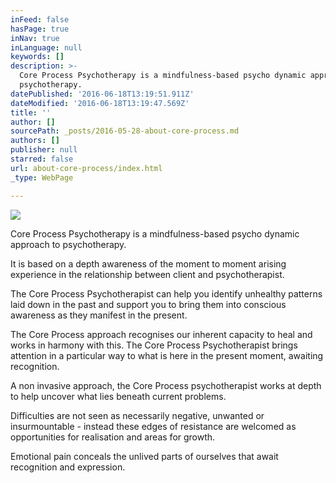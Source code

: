 ```yaml
---
inFeed: false
hasPage: true
inNav: true
inLanguage: null
keywords: []
description: >-
  Core Process Psychotherapy is a mindfulness-based psycho dynamic approach to
  psychotherapy.
datePublished: '2016-06-18T13:19:51.911Z'
dateModified: '2016-06-18T13:19:47.569Z'
title: ''
author: []
sourcePath: _posts/2016-05-28-about-core-process.md
authors: []
publisher: null
starred: false
url: about-core-process/index.html
_type: WebPage

---
```

![](https://the-grid-user-content.s3-us-west-2.amazonaws.com/6524ebed-e941-4bcf-a436-042093e23e43.jpg)

Core Process Psychotherapy is a mindfulness-based psycho dynamic approach to psychotherapy.

It is based on a depth awareness of the moment to moment arising experience in the relationship between client and psychotherapist. 

The Core Process Psychotherapist can help you identify unhealthy patterns laid down in the past and support you to bring them into conscious awareness as they manifest in the present. 

The Core Process approach recognises our inherent capacity to heal and works in harmony with this. The Core Process Psychotherapist brings attention in a particular way to what is here in the present moment, awaiting recognition.

A non invasive approach, the Core Process psychotherapist works at depth to help uncover what lies beneath current problems.

Difficulties are not seen as necessarily negative, unwanted or insurmountable - instead these edges of resistance are welcomed as opportunities for realisation and areas for growth. 

Emotional pain conceals the unlived parts of ourselves that await recognition and expression.
